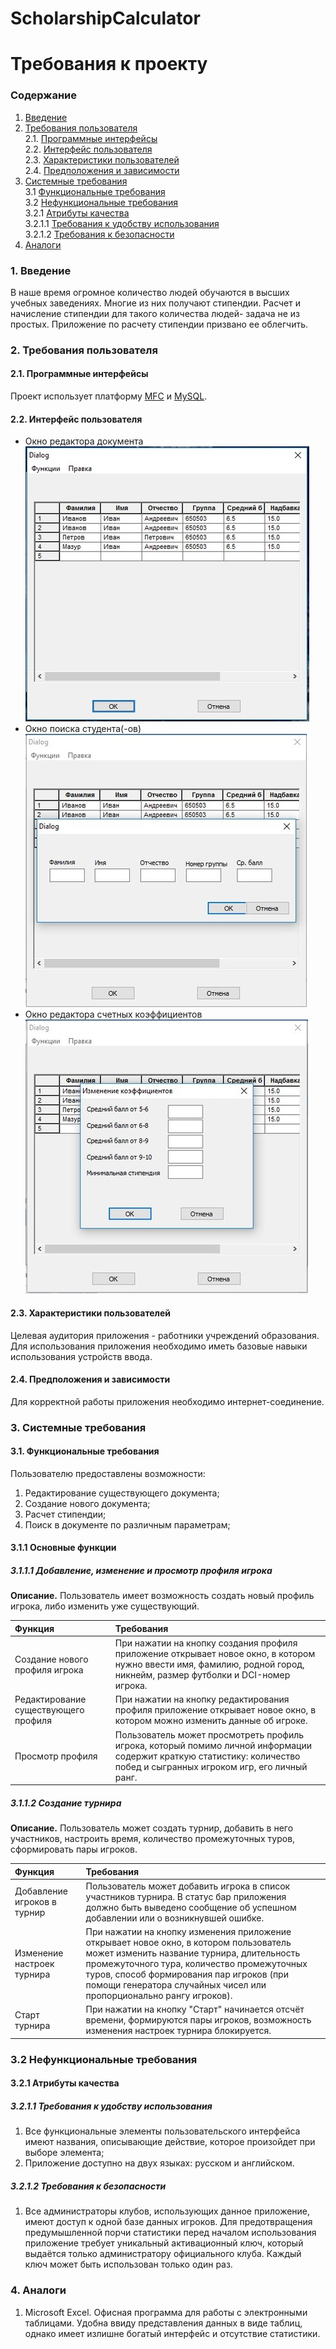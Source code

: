 # ScholarshipCalculator
# Требования к проекту
### Содержание
1. [Введение](#1)
2. [Требования пользователя](#2) <br>
  2.1. [Программные интерфейсы](#2.1) <br>
  2.2. [Интерфейс пользователя](#2.2) <br>
  2.3. [Характеристики пользователей](#2.3) <br>
  2.4. [Предположения и зависимости](#2.4) <br>
3. [Системные требования](#3) <br>
  3.1 [Функциональные требования](#3.1) <br>
  3.2 [Нефункциональные требования](#3.2) <br>
    3.2.1 [Атрибуты качества](#3.2.1) <br>
      3.2.1.1 [Требования к удобству использования](#3.2.1.1) <br>
      3.2.1.2 [Требования к безопасности](#3.2.1.2) <br>
 4. [Аналоги](#4) <br>
  
### 1. Введение <a name="1"></a>
В наше время огромное количество людей обучаются в высших учебных заведениях. Многие из них получают стипендии. Расчет и начисление стипендии для такого количества людей- задача не из простых. Приложение по расчету стипендии призвано ее облегчить.

### 2. Требования пользователя <a name="2"></a>
#### 2.1. Программные интерфейсы <a name="2.1"></a>
Проект использует платформу [MFC](https://msdn.microsoft.com/en-us/library/bk77x1wx.aspx) и [MySQL](https://www.mysql.com).
#### 2.2. Интерфейс пользователя <a name="2.2"></a>
- Окно редактора документа  
  ![Окно редактора документа](https://github.com/IvanMazur650503/ScholarshipCalculator/blob/master/Images/%D0%9E%D0%BA%D0%BD%D0%BE%20%D1%80%D0%B5%D0%B4%D0%B0%D0%BA%D1%82%D0%BE%D1%80%D0%B0%20%D0%B4%D0%BE%D0%BA%D1%83%D0%BC%D0%B5%D0%BD%D1%82%D0%B0.jpg)
- Окно поиска студента(-ов)  
  ![Окно поиска студента(-ов)](https://github.com/IvanMazur650503/ScholarshipCalculator/blob/master/Images/%D0%9E%D0%BA%D0%BD%D0%BE%20%D0%BF%D0%BE%D0%B8%D1%81%D0%BA%D0%B0%20%D1%81%D1%82%D1%83%D0%B4%D0%B5%D0%BD%D1%82%D0%B0(%D0%BE%D0%B2).jpg)
- Окно редактора счетных коэффициентов  
  ![Окно редактора счетных коэффициентов](https://github.com/IvanMazur650503/ScholarshipCalculator/blob/master/Images/%D0%9E%D0%BA%D0%BD%D0%BE%20%D1%80%D0%B5%D0%B4%D0%B0%D0%BA%D1%82%D0%BE%D1%80%D0%B0%20%D1%81%D1%87%D0%B5%D1%82%D0%BD%D1%8B%D1%85%20%D0%BA%D0%BE%D1%8D%D1%84%D1%84%D0%B8%D1%86%D0%B8%D0%B5%D0%BD%D1%82%D0%BE%D0%B2.jpg)
#### 2.3. Характеристики пользователей <a name = "2.3"></a>
Целевая аудитория приложения - работники учреждений образования. Для использования приложения необходимо иметь базовые навыки использования устройств ввода.
#### 2.4. Предположения и зависимости <a name = "2.4"></a>
Для корректной работы приложения необходимо интернет-соединение.
 ### 3. Системные требования <a name="3"></a>
#### 3.1. Функциональные требования <a name="3.1"></a>
Пользователю предоставлены возможности:
  1. Редактирование существующего документа;
  2. Создание нового документа;
  3. Расчет стипендии;
  4. Поиск в документе по различным параметрам;
  
 #### 3.1.1 Основные функции <a name="3.1.1"></a>
 ##### 3.1.1.1 Добавление, изменение и просмотр профиля игрока <a name="3.1.1.1"></a>
**Описание.** Пользователь имеет возможность создать новый профиль игрока, либо изменить уже существующий.

| Функция | Требования | 
|:---|:---|
| Создание нового профиля игрока | При нажатии на кнопку создания профиля приложение открывает новое окно, в котором нужно ввести имя, фамилию, родной город, никнейм, размер футболки и DCI-номер игрока. |
| Редактирование существующего профиля | При нажатии на кнопку редактирования профиля приложение открывает новое окно, в котором можно изменить данные об игроке.|
| Просмотр профиля | Пользователь может просмотреть профиль игрока, который помимо личной информации содержит краткую статистику: количество побед и сыгранных игроком игр, его личный ранг.
 ##### 3.1.1.2 Создание турнира <a name="3.1.1.2"></a>
**Описание.** Пользователь может создать турнир, добавить в него участников, настроить время, количество промежуточных туров, сформировать пары игроков.

| Функция | Требования | 
|:---|:---|
| Добавление игроков в турнир | Пользователь может добавить игрока в список участников турнира. В статус бар приложения должно быть выведено сообщение об успешном добавлении или о возникнувшей ошибке. |
| Изменение настроек турнира | При нажатии на кнопку изменения приложение открывает новое окно, в котором пользователь может изменить название турнира, длительность промежуточного тура, количество промежуточных туров, способ формирования пар игроков (при помощи генератора случайных чисел или пропорционально рангу игроков). |
| Старт турнира | При нажатии на кнопку "Старт" начинается отсчёт времени, формируются пары игроков, возможность изменения настроек турнира блокируется. |

 ### 3.2 Нефункциональные требования <a name="3.2"></a>
 
 #### 3.2.1 Атрибуты качества <a name="3.2.1"></a>
 <a name="requirements_for_ease_of_use"/>
 
 ##### 3.2.1.1 Требования к удобству использования <a name="3.2.1.1"></a>
1. Все функциональные элементы пользовательского интерфейса имеют названия, описывающие действие, которое произойдет при выборе элемента;
2. Приложение доступно на двух языках: русском и английском.
 <a name="security_requirements"/>
 
 ##### 3.2.1.2 Требования к безопасности <a name="3.2.1.2"></a>
1. Все администраторы клубов, использующих данное приложение, имеют доступ к одной базе данных игроков. Для предотвращения предумышленной порчи статистики перед началом использования приложение требует уникальный активационный ключ, который выдаётся только администратору официального клуба. Каждый ключ может быть использован только один раз.
 
 ### 4. Аналоги <a name="4"></a>
  1. Microsoft Excel.
Офисная программа для работы с электронными таблицами. Удобна ввиду представления данных в виде таблиц, однако имеет излишне богатый интерфейс и отсутствие статистики.
   </br>

